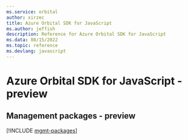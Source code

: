 ```yaml
---
ms.service: orbital
author: xirzec
title: Azure Orbital SDK for JavaScript
ms.author: jeffish
description: Reference for Azure Orbital SDK for JavaScript
ms.data: 08/15/2022
ms.topic: reference
ms.devlang: javascript
---
```

# Azure Orbital SDK for JavaScript - preview

## Management packages - preview
[!INCLUDE [mgmt-packages](orbital-mgmt-index.md)]